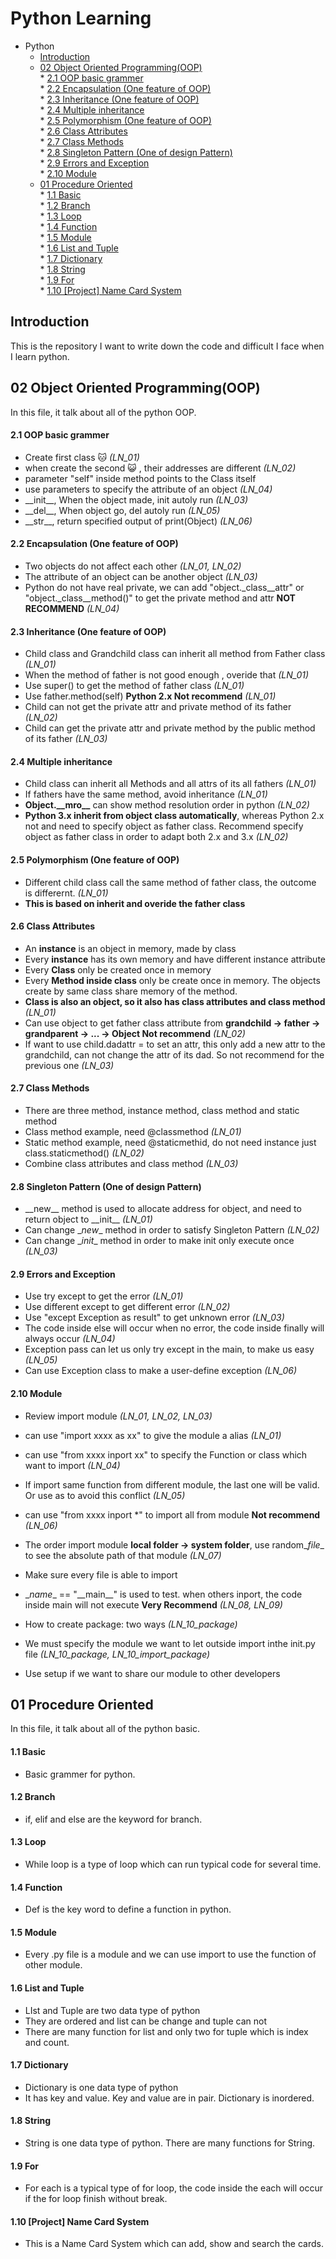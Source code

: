 Python Learning
=================

   * Python
      * [Introduction](#introduction)
      * [02 Object Oriented Programming(OOP)](#02-object-oriented-programmingoop)</br>
            * [2.1 OOP basic grammer</br>](#21-oop-basic-grammer)
                * [2.2 Encapsulation (One feature of OOP)</br>](#22-encapsulation-one-feature-of-oop)
                * [2.3 Inheritance (One feature of OOP)](#23-inheritance-one-feature-of-oop)</br>
                * [2.4 Multiple inheritance</br>](#24-multiple-inheritance)
                * [2.5 Polymorphism (One feature of OOP)](#25-polymorphism-one-feature-of-oop)</br>
                * [2.6 Class Attributes</br>](#26-class-attributes)
                * [2.7 Class Methods</br>](#27-class-methods)
                * [2.8 Singleton Pattern (One of design Pattern)</br>](#28-singleton-pattern-one-of-design-pattern)
                * [2.9 Errors and Exception</br>](#29-errors-and-exception)
                * [2.10 Module</br>](#210-module)
      * [01 Procedure Oriented](#01-procedure-oriented)</br>
            * [1.1 Basic](#11-basic)</br>
                * [1.2 Branch</br>](#12-branch)
                * [1.3 Loop</br>](#13-loop)
                * [1.4 Function</br>](#14-function)
                * [1.5 Module</br>](#15-module)
                * [1.6 List and Tuple</br>](#16-list-and-tuple)
                * [1.7 Dictionary</br>](#17-dictionary)
                * [1.8 String</br>](#18-string)
                * [1.9 For</br>](#19-for)
                * [1.10 [Project] Name Card System](#110-project-name-card-system)</br>

## Introduction

This is the repository I want to write down the code and difficult I face  when I learn python.

## 02 Object Oriented Programming(OOP)

In this file, it talk about all of the python OOP.

#### 2.1 OOP basic grammer

* Create first class 🐱  *(LN_01)*
* when create the second 😺 , their addresses are different  *(LN_02)*
* parameter "self" inside method points to the Class itself
* use parameters to specify the attribute of an object  *(LN_04)*
* \_\_init\_\_, When the object made, init autoly run  *(LN_03)*
* \_\_del\_\_, When object go, del autoly run  *(LN_05)*
* \_\_str\_\_, return specified output of print(Object)  *(LN_06)*



#### 2.2 Encapsulation (One feature of OOP)

* Two objects do not affect each other  *(LN_01, LN_02)*
* The attribute of an object can be another object  *(LN_03)*
* Python do not have real private, we can add "object.\_class\_\_attr" or "object.\_class\_\_method()" to get the private method and attr **NOT RECOMMEND**  *(LN_04)*



#### 2.3 Inheritance (One feature of OOP)

* Child  class and Grandchild class can inherit all method from Father class  *(LN_01)*
* When the method of father is not good enough , overide that  *(LN_01)*
* Use super() to get the method of father class  *(LN_01)*
* Use father.method(self) **Python 2.x Not recommend**  *(LN_01)*
* Child can not get the private attr and private method of its father  *(LN_02)*
* Child can get the private attr and private method by the public method of its father  *(LN_03)*



#### 2.4 Multiple inheritance

* Child class can inherit all Methods and all attrs of its all fathers  *(LN_01)*
* If fathers have the same method, avoid inheritance  *(LN_01)*
* **Object.\_\_mro\_\_** can show method resolution order in python  *(LN_02)*
* **Python 3.x inherit from object class automatically**, whereas Python 2.x not and need to specify object as father class. Recommend specify object as father class in order to adapt both 2.x and 3.x  *(LN_02)*



#### 2.5 Polymorphism (One feature of OOP)

* Different child class call the same method of father class, the outcome is differernt. *(LN_01)*
* **This is based on inherit and overide the father class**



#### 2.6 Class Attributes

* An **instance** is an object in memory, made by class
* Every **instance** has its own memory and have different instance attribute
* Every **Class** only be created once in memory 
* Every **Method inside class** only be create once in memory. The objects create by same class share memory of the method. 
* **Class is also an object, so it also has class attributes and class method** *(LN_01)*
* Can use object to get father class attribute from **grandchild -> father -> grandparent -> ... -> Object         Not recommend**  *(LN_02)*
* If want to use child.dadattr = to set an attr, this only add a new attr to the grandchild, can not change the attr of  its dad. So not recommend for the previous one  *(LN_03)*



#### 2.7 Class Methods

* There are three method, instance method, class method and static method
* Class method example, need @classmethod *(LN_01)*
* Static method example, need @staticmethid, do not need instance just class.staticmethod()  *(LN_02)*
* Combine class attributes and class method *(LN_03)*



#### 2.8 Singleton Pattern (One of design Pattern)

* \_\_new__ method is used to allocate address for object, and need to return object to \_\_init__  *(LN_01)*
* Can change \__new__ method in order to satisfy Singleton Pattern  *(LN_02)*
* Can change \__init__ method in order to make init only execute once  *(LN_03)*



#### 2.9 Errors and Exception

* Use try except to get the error  *(LN_01)*
* Use different except to get different error  *(LN_02)*
* Use "except Exception as result"  to get unknown error  *(LN_03)*
* The code inside else will occur when no error, the code inside finally will always occur  *(LN_04)*
* Exception pass can let us only try except in the main, to make us easy  *(LN_05)*
* Can use Exception class to make a user-define exception *(LN_06)*



#### 2.10 Module

* Review import module *(LN_01, LN_02, LN_03)*
* can use "import xxxx as xx" to give the module a alias *(LN_01)*
* can use "from xxxx inport xx" to specify the Function or class which want to import   *(LN_04)*
* If import same function from different module, the last one will be valid. Or use as to avoid this conflict  *(LN_05)*
* can use "from xxxx inport \*" to import all from module **Not recommend**  *(LN_06)*
* The order import module **local folder -> system folder**, use random\__file__ to see the absolute path of that module  *(LN_07)*
* Make sure every file is able to import
* \__name__ == "\_\_main\_\_" is used to test. when others inport, the code inside main will not execute **Very Recommend**  *(LN_08, LN_09)*

* How to create package: two ways *(LN_10_package)*
* We must specify the module we want to let outside import inthe init.py file  *(LN_10_package, LN_10_import_package)*
* Use setup if we want to share our module to other developers



## 01 Procedure Oriented

In this file, it talk about all of the python basic.

#### 1.1 Basic

* Basic grammer for python.

#### 1.2 Branch

* if, elif and else are the keyword for branch.

#### 1.3 Loop

* While loop is a type of loop which can run typical code for several time.

#### 1.4 Function

* Def is the key word to define a function in python.

#### 1.5 Module

* Every .py file is a module and we can use import to use the function of other module.

#### 1.6 List and Tuple

* LIst and Tuple are two data type of python
* They are ordered and list can be change and tuple can not
* There are many function for list and only two for tuple which is index and count.

#### 1.7 Dictionary

* Dictionary is one data type of python
* It has key and value. Key and value are in pair. Dictionary is inordered.

#### 1.8 String

* String is one data type of python. There are many functions for String.

#### 1.9 For

* For each is a typical type of for loop, the code inside the each will occur if the for loop finish without break.

#### 1.10 [Project] Name Card System

* This is a Name Card System which can add, show and search the cards.



